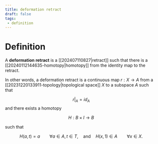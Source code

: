 ```yaml
---
title: deformation retract
draft: false
tags:
 - definition
---
```

# Definition
A **deformation retract** is a [[202407110827|retract]] such that there is a [[20240112144635-homotopy|homotopy]] from the identity map to the retract. 

In other words, a deformation retract is a continuous map $r: X \to A$ from a [[20231220133911-topology|topological space]] $X$ to a subspace $A$ such that 

$$r\big|_A = id_A$$ 
and there exists a homotopy 

$$H:B\times I \longrightarrow B$$

such that 

$$H(a,t) = a \qquad \forall a \in A, t \in T, \quad \text{and} \quad H(x, 1) \in A \qquad \forall x \in X.$$

